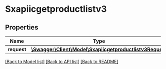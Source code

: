 # Sxapiicgetproductlistv3

## Properties
Name | Type | Description | Notes
------------ | ------------- | ------------- | -------------
**request** | [**\Swagger\Client\Model\Sxapiicgetproductlistv3Request**](Sxapiicgetproductlistv3Request.md) |  | [optional] 

[[Back to Model list]](../README.md#documentation-for-models) [[Back to API list]](../README.md#documentation-for-api-endpoints) [[Back to README]](../README.md)


